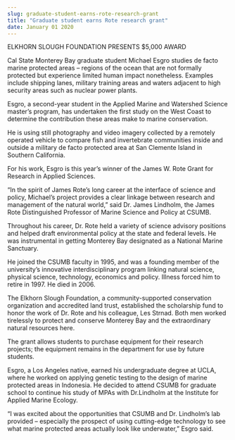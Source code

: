 ```yaml
---
slug: graduate-student-earns-rote-research-grant
title: "Graduate student earns Rote research grant"
date: January 01 2020
---
```


 
<p>ELKHORN SLOUGH FOUNDATION PRESENTS $5,000 AWARD</p>
<p>
  Cal State Monterey Bay graduate student Michael Esgro studies de facto marine
  protected areas – regions of the ocean that are not formally protected but
  experience limited human impact nonetheless. Examples include shipping lanes,
  military training areas and waters adjacent to high security areas such as
  nuclear power plants.
</p>
<p>
  Esgro, a second&#45;year student in the Applied Marine and Watershed Science
  master’s program, has undertaken the first study on the West Coast to
  determine the contribution these areas make to marine conservation.
</p>
<p>
  He is using still photography and video imagery collected by a remotely
  operated vehicle to compare fish and invertebrate communities inside and
  outside a military de facto protected area at San Clemente Island in Southern
  California.
</p>
<p>
  For his work, Esgro is this year’s winner of the James W. Rote Grant for
  Research in Applied Sciences.
</p>
<p>
  “In the spirit of James Rote’s long career at the interface of science and
  policy, Michael’s project provides a clear linkage between research and
  management of the natural world,” said Dr. James Lindholm, the James Rote
  Distinguished Professor of Marine Science and Policy at CSUMB.
</p>
<p>
  Throughout his career, Dr. Rote held a variety of science advisory positions
  and helped draft environmental policy at the state and federal levels. He was
  instrumental in getting Monterey Bay designated as a National Marine
  Sanctuary.
</p>
<p>
  He joined the CSUMB faculty in 1995, and was a founding member of the
  university’s innovative interdisciplinary program linking natural science,
  physical science, technology, economics and policy. Illness forced him to
  retire in 1997. He died in 2006.
</p>
<p>
  The Elkhorn Slough Foundation, a community&#45;supported conservation
  organization and accredited land trust, established the scholarship fund to
  honor the work of Dr. Rote and his colleague, Les Strnad. Both men worked
  tirelessly to protect and conserve Monterey Bay and the extraordinary natural
  resources here.
</p>
<p>
  The grant allows students to purchase equipment for their research projects;
  the equipment remains in the department for use by future students.
</p>
<p>
  Esgro, a Los Angeles native, earned his undergraduate degree at UCLA, where he
  worked on applying genetic testing to the design of marine protected areas in
  Indonesia. He decided to attend CSUMB for graduate school to continue his
  study of MPAs with Dr.Lindholm at the Institute for Applied Marine Ecology.
</p>
<p>
  “I was excited about the opportunities that CSUMB and Dr. Lindholm’s lab
  provided – especially the prospect of using cutting&#45;edge technology to see
  what marine protected areas actually look like underwater,” Esgro said.
</p>
 
